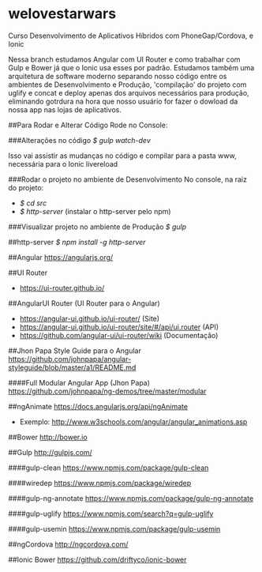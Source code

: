 # welovestarwars
Curso Desenvolvimento de Aplicativos Híbridos com PhoneGap/Cordova, e Ionic

Nessa branch estudamos Angular com UI Router e como trabalhar com Gulp e Bower já que o Ionic usa esses por padrão.
Estudamos também uma arquitetura de software moderno separando nosso código entre os ambientes de Desenvolvimento e Produção, 'compilação' do projeto com uglify e concat e deploy apenas dos arquivos necessários para produção, eliminando gotrdura na hora que nosso usuário for fazer o dowload da nossa app nas lojas de aplicativos.

##Para Rodar e Alterar Código
Rode no Console:

###Alterações no código 
_$ gulp watch-dev_

Isso vai assistir as mudanças no código e compilar para a pasta www, necessária para o Ionic livereload

###Rodar o projeto no ambiente de Desenvolvimento
No console, na raiz do projeto:
- _$ cd src_ 
- _$ http-server_ (instalar o http-server pelo npm)

###Visualizar projeto no ambiente de Produção
_$ gulp_

##http-server
_$ npm install -g http-server_

##Angular
https://angularjs.org/

##UI Router
- https://ui-router.github.io/

##AngularUI Router (UI Router para o Angular)
- https://angular-ui.github.io/ui-router/ (Site)
- https://angular-ui.github.io/ui-router/site/#/api/ui.router (API)
- https://github.com/angular-ui/ui-router/wiki (Documentação)


##Jhon Papa Style Guide para o Angular
https://github.com/johnpapa/angular-styleguide/blob/master/a1/README.md

####Full Modular Angular App (Jhon Papa)
https://github.com/johnpapa/ng-demos/tree/master/modular

##ngAnimate
https://docs.angularjs.org/api/ngAnimate
- Exemplo: http://www.w3schools.com/angular/angular_animations.asp

##Bower
http://bower.io

##Gulp
http://gulpjs.com/

####gulp-clean
https://www.npmjs.com/package/gulp-clean

####wiredep
https://www.npmjs.com/package/wiredep

####gulp-ng-annotate
https://www.npmjs.com/package/gulp-ng-annotate

####gulp-uglify
https://www.npmjs.com/search?q=gulp-uglify

####gulp-usemin
https://www.npmjs.com/package/gulp-usemin

##ngCordova
http://ngcordova.com/

##Ionic Bower
https://github.com/driftyco/ionic-bower
